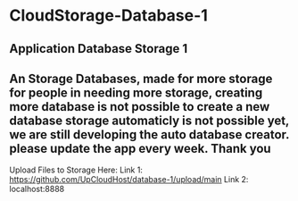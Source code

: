 # CloudStorage-Database-1
  Application Database Storage 1
 --------------------------------- 
An Storage Databases, made for 
more storage for people in needing 
more storage, creating more database 
is not possible to create a new database 
storage automaticly is not possible yet, we are 
still developing the auto database creator. please 
update the app every week. Thank you
 ---------------------------------- 
Upload Files to Storage Here:
Link 1: https://github.com/UpCloudHost/database-1/upload/main
Link 2: localhost:8888

